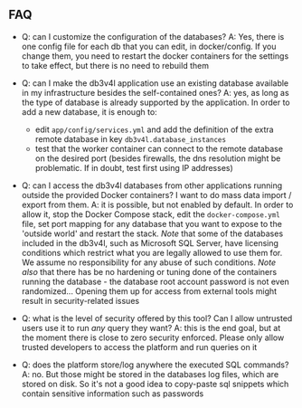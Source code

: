 ## FAQ

- Q: can I customize the configuration of the databases? A: Yes, there is one config file for each db that you can edit,
  in docker/config. If you change them, you need to restart the docker containers for the settings to take effect, but
  there is no need to rebuild them

- Q: can I make the db3v4l application use an existing database available in my infrastructure besides the self-contained ones?
  A: yes, as long as the type of database is already supported by the application.
  In order to add a new database, it is enough to:
  - edit `app/config/services.yml` and add the definition of the extra remote database in key `db3v4l.database_instances`
  - test that the worker container can connect to the remote database on the desired port (besides firewalls, the
    dns resolution might be problematic. If in doubt, test first using IP addresses)

- Q: can I access the db3v4l databases from other applications running outside the provided Docker containers? I want
  to do mass data import / export from them.
  A: it is possible, but not enabled by default. In order to allow it, stop the Docker Compose stack, edit the
  `docker-compose.yml` file, set port mapping for any database that you want to expose to the 'outside world' and restart
  the stack.
  *Note* that some of the databases included in the db3v4l, such as Microsoft SQL Server, have licensing conditions
  which restrict what you are legally allowed to use them for. We assume no responsibility for any abuse of such conditions.
  *Note also* that there has be no hardening or tuning done of the containers running the database - the database root
  account password is not even randomized... Opening them up for access from external tools might result in
  security-related issues

- Q: what is the level of security offered by this tool? Can I allow untrusted users use it to run _any_ query they want?
  A: this is the end goal, but at the moment there is close to zero security enforced. Please only allow trusted developers
  to access the platform and run queries on it

- Q: does the platform store/log anywhere the executed SQL commands? A: no. But those might be stored in the databases log
  files, which are stored on disk. So it's not a good idea to copy-paste sql snippets which contain sensitive information
  such as passwords
